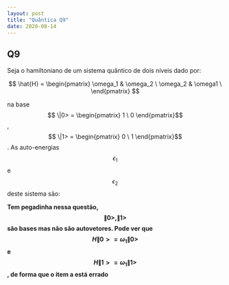 ```yaml
---
layout: post
title: "Quântica Q9"
date: 2020-08-14
---
```

## Q9
Seja o hamiltoniano de um sistema quântico de dois níveis dado por:

$$ \hat{H} = \begin{pmatrix} \omega_1 & \omega_2 \ \omega_2 & \omega1 \ \end{pmatrix} $$

na base $$ \|0> = \begin{pmatrix} 1  \  0 \end{pmatrix}$$ , $$ \|1> = \begin{pmatrix} 0  \  1 \end{pmatrix}$$.  As auto-energias $$\epsilon_1$$  e $$\epsilon_2$$ deste sistema são:

**Tem pegadinha nessa questão, $$\|0>,\|1>$$ são bases mas não são autovetores. Pode ver que $$H\|0> = \omega_1\|0>$$ e $$H\|1> = \omega_1\|1>$$, de forma que o item a está errado**

